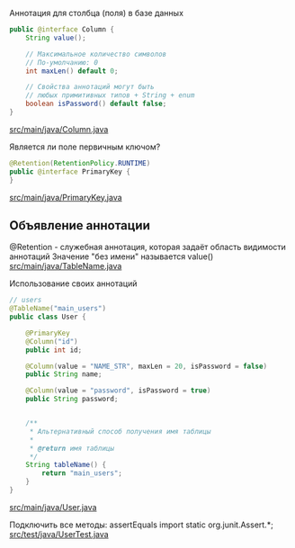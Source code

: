 <!-- doc.py -->

Аннотация для столбца (поля) в базе данных
``` java
public @interface Column {
    String value();

    // Максимальное количество символов
    // По-умолчанию: 0
    int maxLen() default 0;

    // Свойства аннотаций могут быть
    // любых примитивных типов + String + enum
    boolean isPassword() default false;
}
```

[src/main/java/Column.java](src/main/java/Column.java)

Является ли поле первичным ключом?
``` java
@Retention(RetentionPolicy.RUNTIME)
public @interface PrimaryKey {
}
```

[src/main/java/PrimaryKey.java](src/main/java/PrimaryKey.java)

Объявление аннотации
--------------------
@Retention - служебная аннотация, которая
задаёт область видимости аннотаций
Значение "без имени" называется value()
[src/main/java/TableName.java](src/main/java/TableName.java)

Использование своих аннотаций
``` java
// users
@TableName("main_users")
public class User {

    @PrimaryKey
    @Column("id")
    public int id;

    @Column(value = "NAME_STR", maxLen = 20, isPassword = false)
    public String name;

    @Column(value = "password", isPassword = true)
    public String password;


    /**
     * Альтернативный способ получения имя таблицы
     *
     * @return имя таблицы
     */
    String tableName() {
        return "main_users";
    }
}
```

[src/main/java/User.java](src/main/java/User.java)

Подключить все методы: assertEquals
import static org.junit.Assert.*;
[src/test/java/UserTest.java](src/test/java/UserTest.java)

